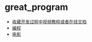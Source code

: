 # great_program
* [收藏开发过程中视频教程或者在线文档](https://github.com/liukailk/great_program)
* [编程](https://github.com/liukailk/great_program/编程.txt)
* [电影](https://github.com/liukailk/great_program/电影.txt)
